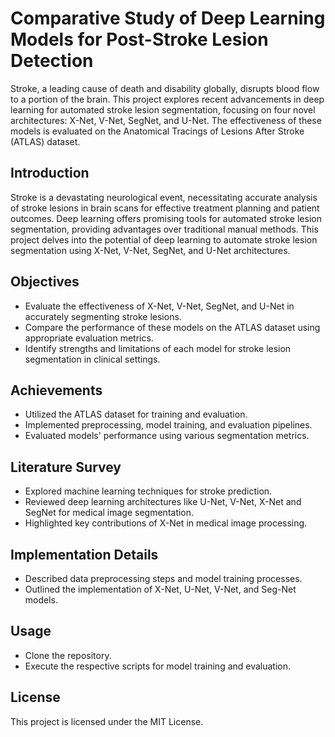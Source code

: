 # Comparative Study of Deep Learning Models for Post-Stroke Lesion Detection

Stroke, a leading cause of death and disability globally, disrupts blood flow to a portion of the brain. This project explores recent advancements in deep learning for automated stroke lesion segmentation, focusing on four novel architectures: X-Net, V-Net, SegNet, and U-Net. The effectiveness of these models is evaluated on the Anatomical Tracings of Lesions After Stroke (ATLAS) dataset.

## Introduction

Stroke is a devastating neurological event, necessitating accurate analysis of stroke lesions in brain scans for effective treatment planning and patient outcomes. Deep learning offers promising tools for automated stroke lesion segmentation, providing advantages over traditional manual methods. This project delves into the potential of deep learning to automate stroke lesion segmentation using X-Net, V-Net, SegNet, and U-Net architectures.

## Objectives

- Evaluate the effectiveness of X-Net, V-Net, SegNet, and U-Net in accurately segmenting stroke lesions.
- Compare the performance of these models on the ATLAS dataset using appropriate evaluation metrics.
- Identify strengths and limitations of each model for stroke lesion segmentation in clinical settings.

## Achievements

- Utilized the ATLAS dataset for training and evaluation.
- Implemented preprocessing, model training, and evaluation pipelines.
- Evaluated models' performance using various segmentation metrics.

## Literature Survey

- Explored machine learning techniques for stroke prediction.
- Reviewed deep learning architectures like U-Net, V-Net, X-Net and SegNet for medical image segmentation.
- Highlighted key contributions of X-Net in medical image processing.

## Implementation Details

- Described data preprocessing steps and model training processes.
- Outlined the implementation of X-Net, U-Net, V-Net, and Seg-Net models.

## Usage

- Clone the repository.
- Execute the respective scripts for model training and evaluation.

## License

This project is licensed under the MIT License.
